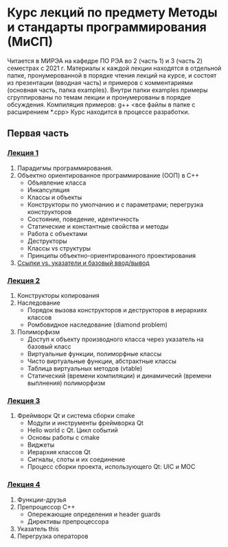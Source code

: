 # Курс лекций по предмету Методы и стандарты программирования (МиСП)
Читается в МИРЭА на кафедре ПО РЭА во 2 (часть 1) и 3 (часть 2) семестрах с 2021 г.
Материалы к каждой лекции находятся в отдельной папке, пронумерованной в порядке чтения лекций на курсе, и состоят из презентации (вводная часть) и примеров с комментариями (основная часть, папка examples). Внутри папки examples примеры сгруппированы по темам лекции и пронумерованы в порядке обсуждения.
Компиляция примеров: g++ <все файлы в папке с расширением *.cpp>
Курс находится в процессе разработки.

## Первая часть
### [Лекция 1](pt1/lectures/lecture1)
1. Парадигмы программирования. 
2. Объектно ориентированное программирование (ООП) в C++
   * Объявление класса
   * Инкапсуляция
   * Классы и объекты
   * Конструкторы по умолчанию и с параметрами; перегрузка конструкторов
   * Состояние, поведение, идентичность
   * Статические и константные свойства и методы
   * Работа с объектами
   * Деструкторы
   * Классы vs структуры
   * Принципы объектно-ориентированного проектирования
3. [Ссылки vs. указатели и базовый ввод/вывод](pt1/lectures/lecture1/examples/2_pointers_references)

### [Лекция 2](pt1/lectures/lecture2)
1. Конструкторы копирования
2. Наследование
   * Порядок вызова конструкторов и деструкторов в иерархиях классов
   * Ромбовидное наследование (diamond problem)
3. Полиморфизм
   * Доступ к объекту производного класса через указатель на базовый класс
   * Виртуальные функции, полиморфные классы
   * Чисто виртуальные функции, абстрактные классы
   * Таблица виртуальных методов (vtable)
   * Статический (времени компиляции) и динамичесий (времени выплнения) полиморфизм
   
### [Лекция 3](pt1/lectures/lecture3)
1. Фреймворк Qt и система сборки cmake
   * Модули и инструменты фреймворка Qt
   * Hello world с Qt. Цикл событий
   * Основы работы с cmake
   * Виджеты
   * Иерархия классов Qt
   * Сигналы, слоты и их соединение
   * Процесс сборки проекта, использующего Qt: UIC и MOC

### [Лекция 4](pt1/lectures/lecture4)
1. Функции-друзья
2. Препроцессор C++
   * Опережающие определения и header guards
   * Директивы препроцессора
3. Указатель this
4. Перегрузка операторов

